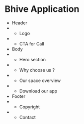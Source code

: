 # Bhive Application

 * Header
 *  - Logo
 *  - CTA for Call
 * Body
 *  - Hero section
 *  - Why choose us ?
 *  - Our space overview
 *  - Download our app
 * Footer
 *  - Copyright
 *  - Contact

